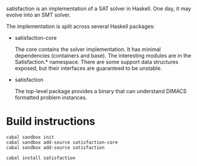 satisfaction is an implementation of a SAT solver in Haskell.  One day, it may evolve into an SMT solver.

The implementation is split across several Haskell packages:

* satisfaction-core

    The core contains the solver implementation.  It has minimal
    dependencies (containers and base).  The interesting modules are
    in the Satisfaction.* namespace.  There are some support data
    structures exposed, but their interfaces are guaranteed to be
    unstable.

* satisfaction

    The top-level package provides a binary that can understand DIMACS
    formatted problem instances.

# Build instructions

```{.bash}
cabal sandbox init
cabal sandbox add-source satisfaction-core
cabal sandbox add-source satisfaction

cabal install satisfaction
```
